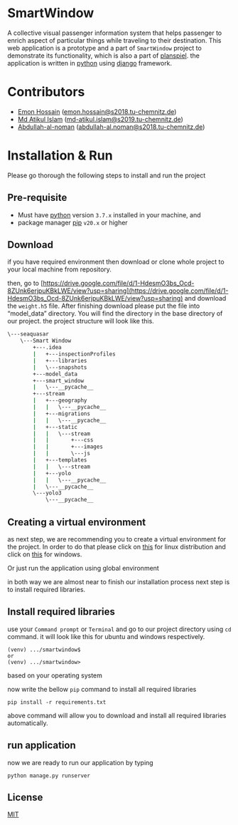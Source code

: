 # SmartWindow

A collective visual passenger information system that helps passenger to enrich aspect of particular things while traveling to their destination. This web application is a prototype and a part of `SmartWindow` project to demonstrate its functionality, which is also a part of [planspiel](https://vsr.informatik.tu-chemnitz.de/edu/2020/planspiel/). the application is written in [python](https://www.python.org/) using [django](https://www.djangoproject.com/) framework.

# Contributors

* [Emon Hossain](https://gitlab.hrz.tu-chemnitz.de/emon--tu-chemnitz.de) (emon.hossain@s2018.tu-chemnitz.de)
* [Md Atikul Islam](https://gitlab.hrz.tu-chemnitz.de/mdis--tu-chemnitz.de)  (md-atikul.islam@s2019.tu-chemnitz.de)
* [Abdullah-al-noman](https://gitlab.hrz.tu-chemnitz.de/abno--tu-chemnitz.de) (abdullah-al.noman@s2018.tu-chemnitz.de)

# Installation \& Run

Please go thorough the following steps to install and run the project

## Pre-requisite

* Must have [python](https://www.python.org/) version `3.7.x` installed in your machine, and
* package manager [pip](https://pip.pypa.io/en/stable/) `v20.x` or higher




## Download  
if you have required environment then download or clone whole project to your local machine from repository.

then, go to [https://drive.google.com/file/d/1-HdesmO3bs_Ocd-8ZUnk6erjpuKBkLWE/view?usp=sharing](https://drive.google.com/file/d/1-HdesmO3bs_Ocd-8ZUnk6erjpuKBkLWE/view?usp=sharing) and download the `weight.h5` file. After  finishing download please put the file into “model_data” directory. You will find the directory in the base directory of our project.
 the project structure will look like this.

```bash
\---seaquasar
    \---Smart Window
        +---.idea
        |   +---inspectionProfiles
        |   +---libraries
        |   \---snapshots
        +---model_data
        +---smart_window
        |   \---__pycache__
        +---stream
        |   +---geography
        |   |   \---__pycache__
        |   +---migrations
        |   |   \---__pycache__
        |   +---static
        |   |   \---stream
        |   |       +---css
        |   |       +---images
        |   |       \---js
        |   +---templates
        |   |   \---stream
        |   +---yolo
        |   |   \---__pycache__
        |   \---__pycache__
        \---yolo3
            \---__pycache__

```

## Creating a virtual environment

as next step, we are recommending you to create a virtual environment for the project. In order to do that please click on [this](https://www.digitalocean.com/community/tutorials/how-to-install-python-3-and-set-up-a-programming-environment-on-ubuntu-20-04-quickstart) for linux distribution and click on [this](https://www.c-sharpcorner.com/article/steps-to-set-up-a-virtual-environment-for-python-development/) for windows.

Or just run the application using global environment 

in both way we are almost near to finish our installation process
next step is to install required libraries.

## Install required libraries 

use your `Command prompt` or `Terminal` and go to our project directory using `cd` command. it will look like this for ubuntu and windows respectively. 

```
(venv) .../smartwindow$ 
or 
(venv) .../smartwindow>
```
based on your operating system

now write the bellow `pip` command to install all required libraries
```
pip install -r requirements.txt
```
above command will allow you to download and install all required libraries automatically.

## run application
now we are ready to run our application by typing 

```
python manage.py runserver
```

## License
[MIT](https://choosealicense.com/licenses/mit/)